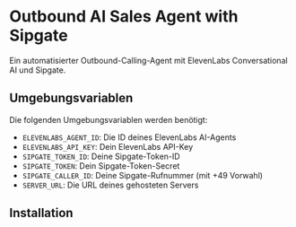 # Outbound AI Sales Agent with Sipgate

Ein automatisierter Outbound-Calling-Agent mit ElevenLabs Conversational AI und Sipgate.

## Umgebungsvariablen

Die folgenden Umgebungsvariablen werden benötigt:

- `ELEVENLABS_AGENT_ID`: Die ID deines ElevenLabs AI-Agents
- `ELEVENLABS_API_KEY`: Dein ElevenLabs API-Key
- `SIPGATE_TOKEN_ID`: Deine Sipgate-Token-ID
- `SIPGATE_TOKEN`: Dein Sipgate-Token-Secret
- `SIPGATE_CALLER_ID`: Deine Sipgate-Rufnummer (mit +49 Vorwahl)
- `SERVER_URL`: Die URL deines gehosteten Servers

## Installation


